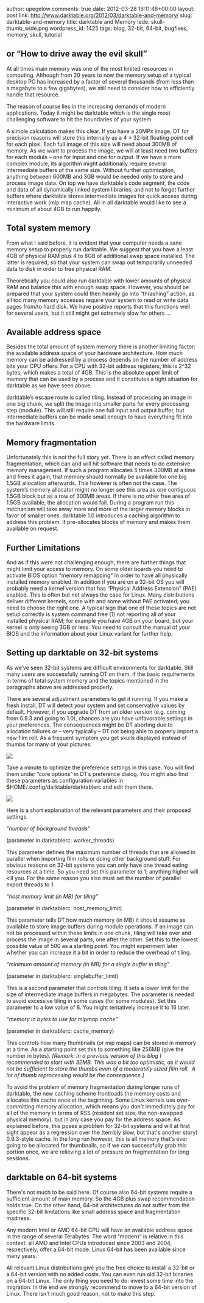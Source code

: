 author: upegelow
comments: true
date: 2012-03-28 16:11:48+00:00
layout: post
link: http://www.darktable.org/2012/03/darktable-and-memory/
slug: darktable-and-memory
title: darktable and Memory
lede: skull-thumb_wide.png
wordpress_id: 1425
tags: blog, 32-bit, 64-bit, bugfixes, memory, skull, tutorial

## or “How to drive away the evil skull”


At all times main memory was one of the most limited resources in computing. Although from 20 years to now the memory setup of a typical desktop PC has increased by a factor of several thousands (from less than a megabyte to a few gigabytes), we still need to consider how to efficiently handle that resource.

The reason of course lies in the increasing demands of modern applications. Today it might be darktable which is the single most challenging software to hit the boundaries of your system.

A simple calculation makes this clear. If you have a 20MPx image, DT for precision reasons will store this internally as a 4 × 32-bit floating point cell for each pixel. Each full image of this size will need about 300MB of memory. As we want to process the image, we will at least need two buffers for each module – one for input and one for output. If we have a more complex module, its algorithm might additionally require several intermediate buffers of the same size. Without further optimization, anything between 600MB and 3GB would be needed only to store and process image data. On top we have darktable’s code segment, the code and data of all dynamically linked system libraries, and not to forget further buffers where darktable stores intermediate images for quick access during interactive work (mip map cache). All in all darktable would like to see a minimum of about 4GB to run happily.


## Total system memory


From what I said before, it is evident that your computer needs a sane memory setup to properly run darktable. We suggest that you have a least 4GB of physical RAM plus 4 to 8GB of additional swap space installed. The latter is required, so that your system can swap out temporarily unneeded data to disk in order to free physical RAM.

Theoretically you could also run darktable with lower amounts of physical RAM and balance this with enough swap space. However, you should be prepared that your system could then heavily go into “thrashing” action, as all too many memory accesses require your system to read or write data pages from/to hard disk. We have positive reports that this functions well for several users, but it still might get extremely slow for others …


## Available address space


Besides the total amount of system memory there is another limiting factor: the available address space of your hardware architecture. How much memory can be addressed by a process depends on the number of address bits your CPU offers. For a CPU with 32-bit address registers, this is 2^32 bytes, which makes a total of 4GB. This is the absolute upper limit of memory that can be used by a process and it constitutes a tight situation for darktable as we have seen above.

darktable’s escape route is called tiling. Instead of processing an image in one big chunk, we split the image into smaller parts for every processing step (module). This will still require one full input and output buffer, but intermediate buffers can be made small enough to have everything fit into the hardware limits.


## Memory fragmentation


Unfortunately this is not the full story yet. There is an effect called memory fragmentation, which can and will hit software that needs to do extensive memory management. If such a program allocates 5 times 300MB at a time and frees it again, that memory should normally be available for one big 1.5GB allocation afterwards. This however is often not the case. The system’s memory allocator might no longer see this area as one contiguous 1.5GB block but as a row of 300MB areas. If there is no other free area of 1.5GB available, the allocation would fail. During a program run this mechanism will take away more and more of the larger memory blocks in favor of smaller ones. darktable 1.0 introduces a caching algorithm to address this problem. It pre-allocates blocks of memory and makes them available on request.


## Further Limitations


And as if this were not challenging enough, there are further things that might limit your access to memory. On some older boards you need to activate BIOS option “memory remapping” in order to have all physically installed memory enabled. In addition if you are on a 32-bit OS you will probably need a kernel version that has “Physical Address Extension” (PAE) enabled. This is often but not always the case for Linux. Many distributions deliver different kernels, some with and some without PAE activated; you need to choose the right one. A typical sign that one of these topics are not setup correctly is system command free (1) not reporting all of your installed physical RAM; for example you have 4GB on your board, but your kernel is only seeing 3GB or less. You need to consult the manual of your BIOS and the information about your Linux variant for further help.


## Setting up darktable on 32-bit systems


As we’ve seen 32-bit systems are difficult environments for darktable. Still many users are successfully running DT on them, if the basic requirements in terms of total system memory and the topics mentioned in the paragraphs above are addressed properly.

There are several adjustment parameters to get it running. If you make a fresh install, DT will detect your system and set conservative values by default. However, if you upgrade DT from an older version (e.g. coming from 0.9.3 and going to 1.0), chances are you have unfavorable settings in your preferences. The consequences might be DT aborting due to allocation failures or – very typically – DT not being able to properly import a new film roll. As a frequent symptom you get skulls displayed instead of thumbs for many of your pictures.

[![](http://www.darktable.org/wp-content/uploads/2012/03/skull.jpeg)](http://www.darktable.org/2012/03/darktable-and-memory/skull/)

Take a minute to optimize the preference settings in this case. You will find them under “core options” in DT’s preference dialog. You might also find these parameters as configuration variables in $HOME/.config/darktable/darktablerc and edit them there.

[![](http://www.darktable.org/wp-content/uploads/2012/03/memory_options.jpeg)](http://www.darktable.org/2012/03/darktable-and-memory/memory_options/)

Here is a short explanation of the relevant parameters and their proposed settings.

_“number of background threads”_

(parameter in darktablerc: worker_threads)

This parameter defines the maximum number of threads that are allowed in parallel when importing film rolls or doing other background stuff. For obvious reasons on 32-bit systems you can only have one thread eating resources at a time. So you need set this parameter to 1; anything higher will kill you. For the same reason you also must set the number of parallel export threads to 1.

_“host memory limit (in MB) for tiling”_

(parameter in darktablerc: host_memory_limit)

This parameter tells DT how much memory (in MB) it should assume as available to store image buffers during module operations. If an image can not be processed within these limits in one chunk, tiling will take over and process the image in several parts, one after the other. Set this to the lowest possible value of 500 as a starting point. You might experiment later whether you can increase it a bit in order to reduce the overhead of tiling.

_“minimum amount of memory (in MB) for a single buffer in tiling”_

(parameter in darktablerc: singlebuffer_limit)

This is a second parameter that controls tiling. It sets a lower limit for the size of intermediate image buffers in megabytes. The parameter is needed to avoid excessive tiling in some cases (for some modules). Set this parameter to a low value of 8. You might tentatively increase it to 16 later.

_“memory in bytes to use for mipmap cache”_

(parameter in darktablerc: cache_memory)

This controls how many thumbnails (or mip maps) can be stored in memory at a time. As a starting point set this to something like 256MB (give the number in bytes). _[Remark: in a previous version of this blog I recommended to start with 32MB. This was a bit too optimistic, as it would not be sufficient to store the thumbs even of a moderately sized film roll.  A lot of thumb reprocessing would be the consequence.]_

To avoid the problem of memory fragmentation during longer runs of darktable, the new caching scheme frontloads the memory costs and allocates this cache once at the beginning. Some Linux kernels use over-committing memory allocation, which means you don't immediately pay for all of the memory in terms of RSS (resident set size, the non-swapped physical memory), but in any case you pay for the address space. As explained before, this poses a problem for 32-bit systems and will at first sight appear as a regression over the (terribly slow, but that's another story) 0.9.3-style cache. In the long run however, this is all memory that's ever going to be allocated for thumbnails, so if we can successfully grab this portion once, we are relieving a lot of pressure on fragmentation for long sessions.


## darktable on 64-bit systems


There's not much to be said here. Of course also 64-bit systems require a sufficient amount of main memory. So the 4GB plus swap recommendation holds true. On the other hand, 64-bit architectures do not suffer from the specific 32-bit limitations like small address space and fragmentation madness.

Any modern Intel or AMD 64-bit CPU will have an available address space in the range of several Terabytes. The word “modern” is relative in this context: all AMD and Intel CPUs introduced since 2003 and 2004, respectively, offer a 64-bit mode. Linux 64-bit has been available since many years.

All relevant Linux distributions give you the free choice to install a 32-bit or a 64-bit version with no added costs. You can even run old 32-bit binaries on a 64-bit Linux. The only thing you need to do: invest some time into the migration. In the end we strongly recommend to move to a 64-bit version of Linux. There isn't much good reason, not to make this step.
